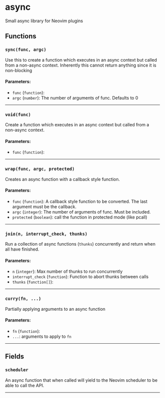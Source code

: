 
# async

Small async library for Neovim plugins

## Functions

### `sync(func, argc)`

Use this to create a function which executes in an async context but
 called from a non-async context.  Inherently this cannot return anything
 since it is non-blocking

#### Parameters:

* `func` (`function`):
* `argc` (`number`):  The number of arguments of func. Defaults to 0

---
### `void(func)`

Create a function which executes in an async context but
 called from a non-async context.

#### Parameters:

* `func` (`function`):

---
### `wrap(func, argc, protected)`

Creates an async function with a callback style function.

#### Parameters:

* `func` (`function`):  A callback style function to be converted. The last argument must be the callback.
* `argc` (`integer`):  The number of arguments of func. Must be included.
* `protected` (`boolean`):  call the function in protected mode (like pcall)

---
### `join(n, interrupt_check, thunks)`

Run a collection of async functions (`thunks`) concurrently and return when
 all have finished.

#### Parameters:

* `n` (`integer`):  Max number of thunks to run concurrently
* `interrupt_check` (`function`):  Function to abort thunks between calls
* `thunks` (`function[]`):

---
### `curry(fn, ...)`

Partially applying arguments to an async function

#### Parameters:

* `fn` (`function`):
* `...`:  arguments to apply to `fn`

---
## Fields

### `scheduler`

An async function that when called will yield to the Neovim scheduler to be
 able to call the API.


---
